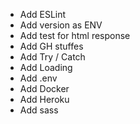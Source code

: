 + Add ESLint
+ Add version as ENV
+ Add test for html response
+ Add GH stuffes
+ Add Try / Catch
+ Add Loading
+ Add .env
+ Add Docker
+ Add Heroku
+ Add sass